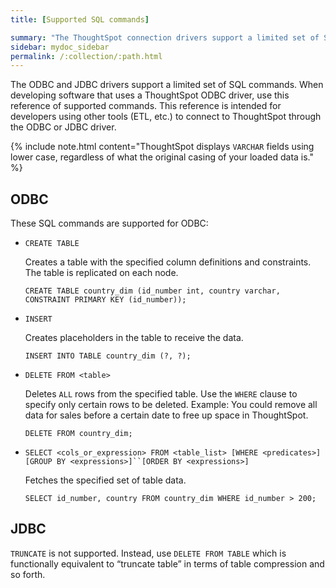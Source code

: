 ```yaml
---
title: [Supported SQL commands]

summary: "The ThoughtSpot connection drivers support a limited set of SQL commands."
sidebar: mydoc_sidebar
permalink: /:collection/:path.html
---
```

The ODBC and JDBC drivers support a limited set of SQL commands. When developing
software that uses a ThoughtSpot ODBC driver, use this reference of supported
commands. This reference is intended for developers using other tools (ETL,
etc.) to connect to ThoughtSpot through the ODBC or JDBC driver.

{% include note.html content="ThoughtSpot displays `VARCHAR` fields using lower case, regardless of what the original casing of your loaded data is." %}

## ODBC

These SQL commands are supported for ODBC:

* `CREATE TABLE`

    Creates a table with the specified column definitions and constraints. The table is replicated on each node.

     ```
    CREATE TABLE country_dim (id_number int, country varchar, CONSTRAINT PRIMARY KEY (id_number));
    ```

* `INSERT`

    Creates placeholders in the table to receive the data.

    ```
    INSERT INTO TABLE country_dim (?, ?);
    ```

* `DELETE FROM <table>`

    Deletes `ALL` rows from the specified table. Use the `WHERE` clause to specify only certain rows to be deleted. Example: You could remove all data for sales before a certain date to free up space in ThoughtSpot.

    ```
    DELETE FROM country_dim;
    ```
* `SELECT <cols_or_expression> FROM <table_list> [WHERE <predicates>] [GROUP BY <expressions>]``[ORDER BY <expressions>]`

    Fetches the specified set of table data.

    ```
    SELECT id_number, country FROM country_dim WHERE id_number > 200;
    ```

## JDBC

`TRUNCATE` is not supported. Instead, use `DELETE FROM TABLE` which is
functionally equivalent to “truncate table” in terms of table compression and so
forth.
